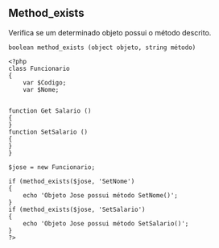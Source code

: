 ## Method_exists

Verifica se um determinado objeto possui o método descrito.
```
boolean method_exists (object objeto, string método)

<?php
class Funcionario
{
    var $Codigo;
    var $Nome;


function Get Salario ()
{
}
function SetSalario ()
{
}
}

$jose = new Funcionario;

if (method_exists($jose, 'SetNome')
{
    echo 'Objeto Jose possui método SetNome()';
}
if (method_exists($jose, 'SetSalario')
{
    echo 'Objeto Jose possui método SetSalario()';
}
?>
```